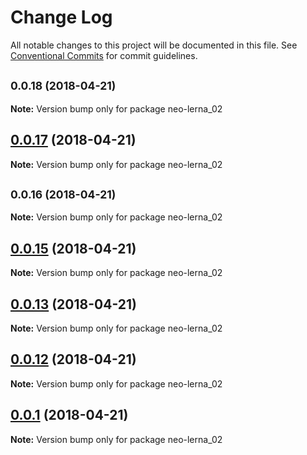 # Change Log

All notable changes to this project will be documented in this file.
See [Conventional Commits](https://conventionalcommits.org) for commit guidelines.

<a name="0.0.18"></a>
## <small>0.0.18 (2018-04-21)</small>





**Note:** Version bump only for package neo-lerna_02

<a name="0.0.17"></a>
## [0.0.17](https://github.com/soluteli/learn-lerna_fixed/compare/v0.0.16...v0.0.17) (2018-04-21)




**Note:** Version bump only for package neo-lerna_02

<a name="0.0.16"></a>
## <small>0.0.16 (2018-04-21)</small>





**Note:** Version bump only for package neo-lerna_02

<a name="0.0.15"></a>
## [0.0.15](https://github.com/soluteli/learn-lerna_fixed/compare/v0.0.14...v0.0.15) (2018-04-21)




**Note:** Version bump only for package neo-lerna_02

<a name="0.0.13"></a>
## [0.0.13](https://github.com/soluteli/learn-lerna_fixed/compare/v0.0.12...v0.0.13) (2018-04-21)




**Note:** Version bump only for package neo-lerna_02

<a name="0.0.12"></a>
## [0.0.12](https://github.com/soluteli/learn-lerna_fixed/compare/v0.0.11...v0.0.12) (2018-04-21)




**Note:** Version bump only for package neo-lerna_02

<a name="0.0.1"></a>
## [0.0.1](https://github.com/soluteli/learn-lerna_fixed/compare/v0.0.1-0...v0.0.1) (2018-04-21)




**Note:** Version bump only for package neo-lerna_02
